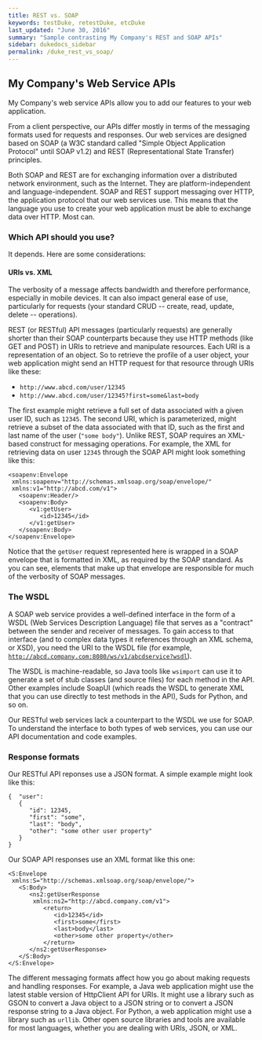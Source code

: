 ```yaml
---
title: REST vs. SOAP
keywords: testDuke, retestDuke, etcDuke
last_updated: "June 30, 2016"
summary: "Sample contrasting My Company's REST and SOAP APIs"
sidebar: dukedocs_sidebar
permalink: /duke_rest_vs_soap/
---
```


## My Company's Web Service APIs

My Company's web service APIs allow you to add our features to your web application.
  
From a client perspective, our APIs differ mostly in terms of the messaging formats used 
for requests and responses. Our web services are designed based on SOAP (a W3C standard 
called "Simple Object Application Protocol" until SOAP v1.2) and REST (Representational 
State Transfer) principles. 

Both SOAP and REST are for exchanging information over a distributed network environment, 
such as the Internet. They are platform-independent and language-independent. SOAP and 
REST support messaging over HTTP, the application protocol that our web services use. 
This means that the language you use to create your web application must be able to 
exchange data over HTTP. Most can.

### Which API should you use?

It depends. Here are some considerations:

#### URIs vs. XML
The verbosity of a message affects bandwidth and therefore performance, especially 
in mobile devices. It can also impact general ease of use, particularly for requests 
(your standard CRUD -- create, read, update, delete -- operations). 

REST (or RESTful) API messages (particularly requests) are generally shorter than their 
SOAP counterparts because they use HTTP methods (like GET and POST) in URIs to retrieve 
and manipulate resources. Each URI is a representation of an object. So to retrieve the 
profile of a user object, your web application might send an HTTP request 
for that resource through URIs like these:

*  `http://www.abcd.com/user/12345`
*  `http://www.abcd.com/user/12345?first=some&last=body` 

The first example might retrieve a full set of data associated with a given user ID, such 
as `12345`. The second URI, which is parameterized, might retrieve a subset of the data 
associated with that ID, such as the first and last name of the user (`"some body"`). 
Unlike REST, SOAP requires an XML-based construct for messaging operations. For example, 
the XML for retrieving data on user `12345` through the SOAP API might look something 
like this:

~~~ 
<soapenv:Envelope 
 xmlns:soapenv="http://schemas.xmlsoap.org/soap/envelope/" 
 xmlns:v1="http://abcd.com/v1">
   <soapenv:Header/>
   <soapenv:Body>
      <v1:getUser>
         <id>12345</id>
      </v1:getUser>
   </soapenv:Body>
</soapenv:Envelope>
~~~

Notice that the `getUser` request represented here is wrapped in a SOAP envelope that 
is formatted in XML, as required by the SOAP standard. As you can see, elements that make 
up that envelope are responsible for much of the verbosity of SOAP messages.

### The WSDL
A SOAP web service provides a well-defined interface in the form of a WSDL (Web Services 
Description Language) file that serves as a "contract" between the sender and receiver of 
messages. To gain access to that interface (and to complex data types it references 
through an XML schema, or XSD), you need the URI to the WSDL file (for example, 
[`http://abcd.company.com:8080/ws/v1/abcdservice?wsdl`](../placeholder)). 

The WSDL is machine-readable, so Java tools like `wsimport` can use it to generate a set of 
stub classes (and source files) for each method in the API. Other examples include SoapUI 
(which reads the WSDL to generate XML that you can use directly to test methods in the 
API), Suds for Python, and so on.

Our RESTful web services lack a counterpart to the WSDL we use for SOAP. To understand 
the interface to both types of web services, you can use our API documentation and code 
examples.

### Response formats

Our RESTful API reponses use a JSON format. A simple example might look like this:

~~~
{  "user": 
   {    
      "id": 12345,
      "first": "some",  
      "last": "body", 
      "other": "some other user property"
   }
}
~~~

Our SOAP API responses use an XML format like this one:

~~~
<S:Envelope 
 xmlns:S="http://schemas.xmlsoap.org/soap/envelope/">
   <S:Body>
      <ns2:getUserResponse 
       xmlns:ns2="http://abcd.company.com/v1">
          <return>
             <id>12345</id>
             <first>some</first>
             <last>body</last>
             <other>some other property</other>
          </return>
      </ns2:getUserResponse>
   </S:Body>
</S:Envelope>
~~~

The different messaging formats affect how you go about making requests and handling 
responses. For example, a Java web application might use the latest stable version of 
HttpClient API for URIs. It might use a library such as GSON to convert a Java object 
to a JSON string or to convert a JSON response string to a Java object. For Python, 
a web application might use a library such as `urllib`. Other open source libraries and 
tools are available for most languages, whether you are dealing with URIs, JSON, or XML. 
